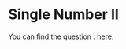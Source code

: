 # Single Number II

You can find the question :
<a href="https://leetcode.com/problems/single-number-ii/description/">here</a>.
